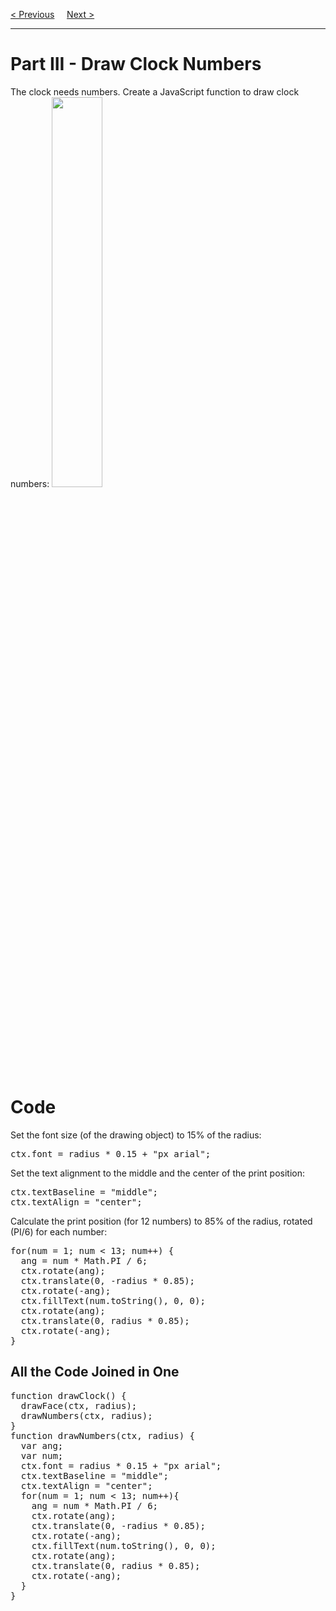 <a href="/JS/Graphics/Canvas/Clock/2-Face.md">&lt; Previous</a>
&nbsp;&nbsp;&nbsp;
<a href="/JS/Graphics/Canvas/Clock/4-Hands.md">Next &gt;</a>
<hr>
<h1>Part III - Draw Clock Numbers</h1>
The clock needs numbers. Create a JavaScript function to draw clock numbers:
<img src="https://i.imgur.com/kNyWl4Z.jpg" width="40%">
<h1>Code</h1>
Set the font size (of the drawing object) to 15% of the radius:
<pre>ctx.font = radius * 0.15 + "px arial";</pre>
Set the text alignment to the middle and the center of the print position:
<pre>
ctx.textBaseline = "middle";
ctx.textAlign = "center";
</pre>
Calculate the print position (for 12 numbers) to 85% of the radius, rotated (PI/6) for each number:
<pre>
for(num = 1; num < 13; num++) {
  ang = num * Math.PI / 6;
  ctx.rotate(ang);
  ctx.translate(0, -radius * 0.85);
  ctx.rotate(-ang);
  ctx.fillText(num.toString(), 0, 0);
  ctx.rotate(ang);
  ctx.translate(0, radius * 0.85);
  ctx.rotate(-ang); 
}
</pre>
<h2>All the Code Joined in One</h2>
<pre>
function drawClock() {
  drawFace(ctx, radius);
  drawNumbers(ctx, radius);
}
function drawNumbers(ctx, radius) {
  var ang;
  var num;
  ctx.font = radius * 0.15 + "px arial";
  ctx.textBaseline = "middle";
  ctx.textAlign = "center";
  for(num = 1; num < 13; num++){
    ang = num * Math.PI / 6;
    ctx.rotate(ang);
    ctx.translate(0, -radius * 0.85);
    ctx.rotate(-ang);
    ctx.fillText(num.toString(), 0, 0);
    ctx.rotate(ang);
    ctx.translate(0, radius * 0.85);
    ctx.rotate(-ang);
  }
}
</pre>
